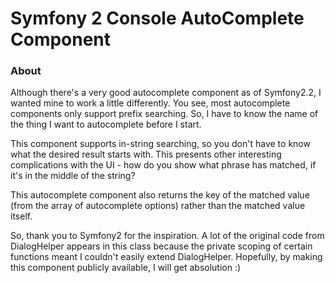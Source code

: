 # Symfony 2 Console AutoComplete Component

### About
Although there's a very good autocomplete component as of Symfony2.2, I wanted
mine to work a little differently. You see, most autocomplete components only
support prefix searching. So, I have to know the name of the thing I want to
autocomplete before I start. 

This component supports in-string searching, so you don't have to know what
the desired result starts with. This presents other interesting complications
with the UI - how do you show what phrase has matched, if it's in the middle
of the string?

This autocomplete component also returns the key of the matched value (from the
array of autocomplete options) rather than the matched value itself. 

So, thank you to Symfony2 for the inspiration. A lot of the original code from 
DialogHelper appears in this class because the private scoping of certain 
functions meant I couldn't easily extend DialogHelper. Hopefully, by making
this component publicly available, I will get absolution :)

